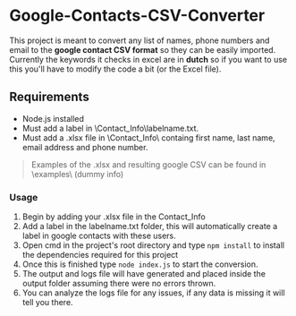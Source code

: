 # Google-Contacts-CSV-Converter

This project is meant to convert any list of names, phone numbers and email to the **google contact CSV format** so they can be easily imported. 
Currently the keywords it checks in excel are in **dutch** so if you want to use this you'll have to modify the code a bit (or the Excel file). 

## Requirements
* Node.js installed
* Must add a label in \Contact_Info\labelname.txt.
* Must add a .xlsx file in \Contact_Info\ containg first name, last name, email address and phone number.
>Examples of the .xlsx and resulting google CSV can be found in \examples\ (dummy info)


### Usage
1. Begin by adding your .xlsx file in the Contact_Info 
2. Add a label in the labelname.txt folder, this will automatically create a label in google contacts with these users. 
3. Open cmd in the project's root directory and type `npm install` to install the dependencies required for this project
4. Once this is finished type `node index.js` to start the conversion.
4. The output and logs file will have generated and placed inside the output folder assuming there were no errors thrown.
5. You can analyze the logs file for any issues, if any data is missing it will tell you there. 
